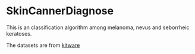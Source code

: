 # SkinCannerDiagnose

This is an classification algorithm among melanoma, nevus and seborrheic keratoses.

The datasets are from [kitware](https://challenge.kitware.com/#challenge/583f126bcad3a51cc66c8d9a)

